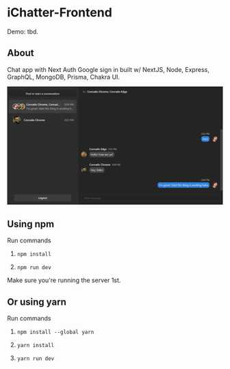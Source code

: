 # iChatter-Frontend

Demo: tbd.

## About

Chat app with Next Auth Google sign in built w/ NextJS, Node, Express, GraphQL, MongoDB, Prisma, Chakra UI.

![preview](./preview.png)

## Using npm

Run commands

1. `npm install`

2. `npm run dev`

Make sure you're running the server 1st.

## Or using yarn

Run commands

1. `npm install --global yarn`

2. `yarn install`

3. `yarn run dev`